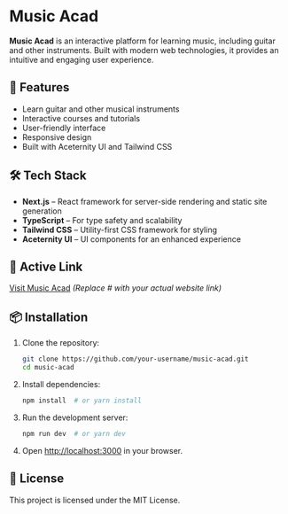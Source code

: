 # Music Acad

**Music Acad** is an interactive platform for learning music, including guitar and other instruments. Built with modern web technologies, it provides an intuitive and engaging user experience.

## 🚀 Features
- Learn guitar and other musical instruments
- Interactive courses and tutorials
- User-friendly interface
- Responsive design
- Built with Aceternity UI and Tailwind CSS

## 🛠 Tech Stack
- **Next.js** – React framework for server-side rendering and static site generation
- **TypeScript** – For type safety and scalability
- **Tailwind CSS** – Utility-first CSS framework for styling
- **Aceternity UI** – UI components for an enhanced experience

## 🔗 Active Link
[Visit Music Acad](#)  *(Replace # with your actual website link)*

## 📦 Installation
1. Clone the repository:
   ```sh
   git clone https://github.com/your-username/music-acad.git
   cd music-acad
   ```
2. Install dependencies:
   ```sh
   npm install  # or yarn install
   ```
3. Run the development server:
   ```sh
   npm run dev  # or yarn dev
   ```
4. Open [http://localhost:3000](http://localhost:3000) in your browser.

## 📜 License
This project is licensed under the MIT License.

